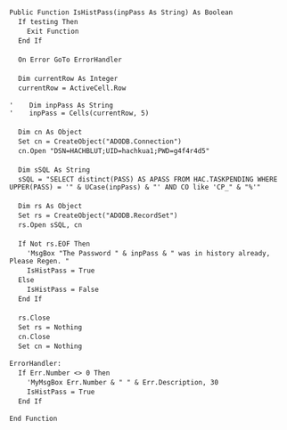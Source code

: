 &nbsp;  &nbsp;  &nbsp;  &nbsp;  
`Public Function IsHistPass(inpPass As String) As Boolean`  
&nbsp;&nbsp;&nbsp;&nbsp;`If testing Then`  
&nbsp;&nbsp;&nbsp;&nbsp;&nbsp;&nbsp;&nbsp;&nbsp;`Exit Function`  
&nbsp;&nbsp;&nbsp;&nbsp;`End If`  
&nbsp;  &nbsp;  &nbsp;  &nbsp;  
&nbsp;&nbsp;&nbsp;&nbsp;`On Error GoTo ErrorHandler`  
&nbsp;  &nbsp;  &nbsp;  &nbsp;  
&nbsp;&nbsp;&nbsp;&nbsp;`Dim currentRow As Integer`  
&nbsp;&nbsp;&nbsp;&nbsp;`currentRow = ActiveCell.Row`  
&nbsp;  &nbsp;  &nbsp;  &nbsp;  
`'    Dim inpPass As String`  
`'    inpPass = Cells(currentRow, 5)`  
&nbsp;  &nbsp;  &nbsp;  &nbsp;  
&nbsp;&nbsp;&nbsp;&nbsp;`Dim cn As Object`  
&nbsp;&nbsp;&nbsp;&nbsp;`Set cn = CreateObject("ADODB.Connection")`  
&nbsp;&nbsp;&nbsp;&nbsp;`cn.Open "DSN=HACHBLUT;UID=hachkua1;PWD=g4f4r4d5"`  
&nbsp;  &nbsp;  &nbsp;  &nbsp;  
&nbsp;&nbsp;&nbsp;&nbsp;`Dim sSQL As String`  
&nbsp;&nbsp;&nbsp;&nbsp;`sSQL = "SELECT distinct(PASS) AS APASS FROM HAC.TASKPENDING WHERE UPPER(PASS) = '" & UCase(inpPass) & "' AND CO like 'CP_" & "%'"`  
&nbsp;  &nbsp;  &nbsp;  &nbsp;  
&nbsp;&nbsp;&nbsp;&nbsp;`Dim rs As Object`  
&nbsp;&nbsp;&nbsp;&nbsp;`Set rs = CreateObject("ADODB.RecordSet")`  
&nbsp;&nbsp;&nbsp;&nbsp;`rs.Open sSQL, cn`  
&nbsp;  &nbsp;  &nbsp;  &nbsp;  
&nbsp;&nbsp;&nbsp;&nbsp;`If Not rs.EOF Then`  
&nbsp;&nbsp;&nbsp;&nbsp;&nbsp;&nbsp;&nbsp;&nbsp;`'MsgBox "The Password " & inpPass & " was in history already, Please Regen. "`  
&nbsp;&nbsp;&nbsp;&nbsp;&nbsp;&nbsp;&nbsp;&nbsp;`IsHistPass = True`  
&nbsp;&nbsp;&nbsp;&nbsp;`Else`  
&nbsp;&nbsp;&nbsp;&nbsp;&nbsp;&nbsp;&nbsp;&nbsp;`IsHistPass = False`  
&nbsp;&nbsp;&nbsp;&nbsp;`End If`  
&nbsp;  &nbsp;  &nbsp;  &nbsp;  
&nbsp;&nbsp;&nbsp;&nbsp;`rs.Close`  
&nbsp;&nbsp;&nbsp;&nbsp;`Set rs = Nothing`  
&nbsp;&nbsp;&nbsp;&nbsp;`cn.Close`  
&nbsp;&nbsp;&nbsp;&nbsp;`Set cn = Nothing`  
&nbsp;  &nbsp;  &nbsp;  &nbsp;  
`ErrorHandler:`  
&nbsp;&nbsp;&nbsp;&nbsp;`If Err.Number <> 0 Then`  
&nbsp;&nbsp;&nbsp;&nbsp;&nbsp;&nbsp;&nbsp;&nbsp;`'MyMsgBox Err.Number & " " & Err.Description, 30`  
&nbsp;&nbsp;&nbsp;&nbsp;&nbsp;&nbsp;&nbsp;&nbsp;`IsHistPass = True`  
&nbsp;&nbsp;&nbsp;&nbsp;`End If`  
&nbsp;  &nbsp;  &nbsp;  &nbsp;  
`End Function`  
&nbsp;  &nbsp;  &nbsp;  &nbsp;  

